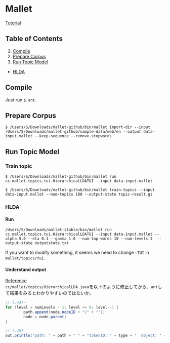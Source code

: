 # Mallet
[Tutorial](http://programminghistorian.org/lessons/topic-modeling-and-mallet)

## Table of Contents
1. [Compile](#compile)
2. [Prepare Corpus](#prepare-corpus)
3. [Run Topic Model](#run-topic-model)
  * [HLDA](#hlda)

## Compile
Just run `$ ant`.

## Prepare Corpus
```terminal
$ /Users/S/Downloads/mallet-github/bin/mallet import-dir --input /Users/S/Downloads/mallet-github/sample-data/web/en --output data-input.mallet --keep-sequence --remove-stopwords
```

## Run Topic Model
### Train topic
```terminal
$ /Users/S/Downloads/mallet-github/bin/mallet run cc.mallet.topics.tui.HierarchicalLDATUI --input data-input.mallet
```

```terminal
$ /Users/S/Downloads/mallet-github/bin/mallet train-topics --input data-input.mallet --num-topics 100 --output-state topic-result.gz
```

### HLDA
#### Run
```terminal
/Users/S/Downloads/mallet-stable/bin/mallet run cc.mallet.topics.tui.HierarchicalLDATUI --input data-input.mallet --alpha 5.0 --eta 0.1 --gamma 1.0 --num-top-words 10 --num-levels 3  --output-state outputstate.txt 
```
If you want to modify something, it seems we need to change `~TUI` in `mallet/topics/tui`.

#### Understand output
[Reference](http://stackoverflow.com/questions/38088972/unable-to-understand-the-hlda-output-in-mallet)    
`cc/mallet/topics/HierarchicalLDA.java`を以下のように修正してから、`ant`して結果をみるとわかりやすいのではないか。
```java
// l.447~
for (level = numLevels - 1; level >= 0; level--) {
		path.append(node.nodeID + "/" + "");
		node = node.parent;
}
```
```java
// l.457
out.println("path: " + path + " " + "tokenID: " + type + "  Object: " + alphabet.lookupObject(type) + " level: " + level + " ");
```
